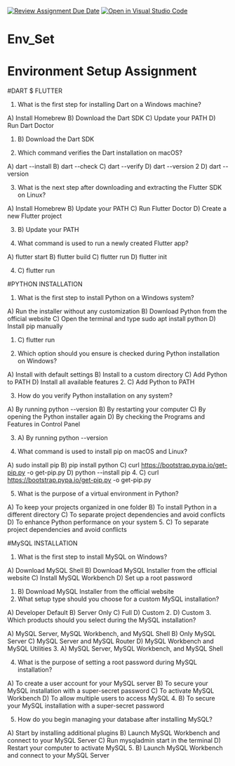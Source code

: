 [![Review Assignment Due Date](https://classroom.github.com/assets/deadline-readme-button-22041afd0340ce965d47ae6ef1cefeee28c7c493a6346c4f15d667ab976d596c.svg)](https://classroom.github.com/a/vnsr1XuU)
[![Open in Visual Studio Code](https://classroom.github.com/assets/open-in-vscode-2e0aaae1b6195c2367325f4f02e2d04e9abb55f0b24a779b69b11b9e10269abc.svg)](https://classroom.github.com/online_ide?assignment_repo_id=15709115&assignment_repo_type=AssignmentRepo)
# Env_Set

# Environment Setup Assignment

#DART $ FLUTTER

1. What is the first step for installing Dart on a Windows machine?

A) Install Homebrew
B) Download the Dart SDK
C) Update your PATH
D) Run Dart Doctor

1. B) Download the Dart SDK

2. Which command verifies the Dart installation on macOS?

A) dart --install
B) dart --check
C) dart --verify
D) dart --version
2  D) dart --version


3. What is the next step after downloading and extracting the Flutter SDK on Linux?

A) Install Homebrew
B) Update your PATH
C) Run Flutter Doctor
D) Create a new Flutter project

3. B) Update your PATH

4. What command is used to run a newly created Flutter app?

A) flutter start
B) flutter build
C) flutter run
D) flutter init

4. C) flutter run

#PYTHON INSTALLATION

1. What is the first step to install Python on a Windows system?

A) Run the installer without any customization
B) Download Python from the official website
C) Open the terminal and type sudo apt install python
D) Install pip manually
1. C) flutter run


2. Which option should you ensure is checked during Python installation on Windows?

A) Install with default settings
B) Install to a custom directory
C) Add Python to PATH
D) Install all available features
2. C) Add Python to PATH

3. How do you verify Python installation on any system?

A) By running python --version
B) By restarting your computer
C) By opening the Python installer again
D) By checking the Programs and Features in Control Panel

3. A) By running python --version

4. What command is used to install pip on macOS and Linux?

A) sudo install pip
B) pip install python
C) curl https://bootstrap.pypa.io/get-pip.py -o get-pip.py
D) python --install pip
 4. C) curl https://bootstrap.pypa.io/get-pip.py -o get-pip.py
 
5. What is the purpose of a virtual environment in Python?

A) To keep your projects organized in one folder
B) To install Python in a different directory
C) To separate project dependencies and avoid conflicts
D) To enhance Python performance on your system
 5. C) To separate project dependencies and avoid conflicts
 
#MySQL INSTALLATION

1. What is the first step to install MySQL on Windows?

A) Download MySQL Shell
B) Download MySQL Installer from the official website
C) Install MySQL Workbench
D) Set up a root password
1. B) Download MySQL Installer from the official website
2. What setup type should you choose for a custom MySQL installation?

A) Developer Default
B) Server Only
C) Full
D) Custom
2. D) Custom
3. Which products should you select during the MySQL installation?

A) MySQL Server, MySQL Workbench, and MySQL Shell
B) Only MySQL Server
C) MySQL Server and MySQL Router
D) MySQL Workbench and MySQL Utilities
3. A) MySQL Server, MySQL Workbench, and MySQL Shell

4. What is the purpose of setting a root password during MySQL installation?

A) To create a user account for your MySQL server
B) To secure your MySQL installation with a super-secret password
C) To activate MySQL Workbench
D) To allow multiple users to access MySQL
4. B) To secure your MySQL installation with a super-secret password

5. How do you begin managing your database after installing MySQL?

A) Start by installing additional plugins
B) Launch MySQL Workbench and connect to your MySQL Server
C) Run mysqladmin start in the terminal
D) Restart your computer to activate MySQL
5. B) Launch MySQL Workbench and connect to your MySQL Server
